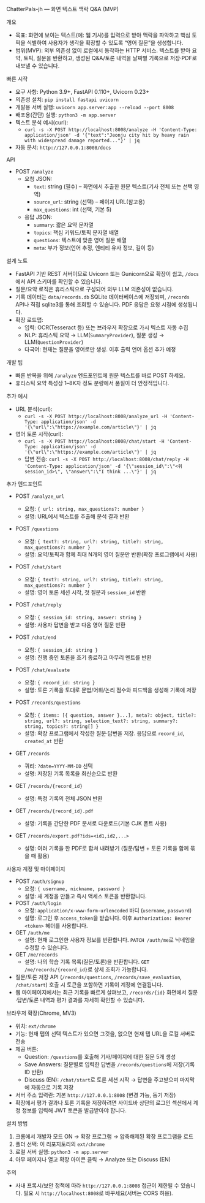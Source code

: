 ChatterPals-jh — 화면 텍스트 맥락 Q&A (MVP)

개요
- 목표: 화면에 보이는 텍스트(예: 웹 기사)를 입력으로 받아 맥락을 파악하고 핵심 토픽을 식별하여 사용자가 생각을 확장할 수 있도록 “영어 질문”을 생성합니다.
- 범위(MVP): 외부 의존성 없이 로컬에서 동작하는 HTTP 서비스. 텍스트를 받아 요약, 토픽, 질문을 반환하고, 생성된 Q&A/토론 내역을 날짜별 기록으로 저장·PDF로 내보낼 수 있습니다.

빠른 시작
- 요구 사항: Python 3.9+, FastAPI 0.110+, Uvicorn 0.23+
- 의존성 설치: `pip install fastapi uvicorn`
- 개발용 서버 실행: `uvicorn app.server:app --reload --port 8008`
- 배포용(간단) 실행: `python3 -m app.server`
- 텍스트 분석 예시(curl):
  - `curl -s -X POST http://localhost:8008/analyze -H 'Content-Type: application/json' -d '{"text":"Jeonju city hit by heavy rain with widespread damage reported..."}' | jq`
- 자동 문서: `http://127.0.0.1:8008/docs`

API
- POST `/analyze`
  - 요청 JSON:
    - `text`: string (필수) – 화면에서 추출한 원문 텍스트(기사 전체 또는 선택 영역)
    - `source_url`: string (선택) – 페이지 URL(참고용)
    - `max_questions`: int (선택, 기본 5)
  - 응답 JSON:
    - `summary`: 짧은 요약 문자열
    - `topics`: 핵심 키워드/토픽 문자열 배열
    - `questions`: 텍스트에 맞춘 영어 질문 배열
    - `meta`: 부가 정보(언어 추정, 엔티티 유사 정보, 길이 등)

설계 노트
- FastAPI 기반 REST 서버이므로 Uvicorn 또는 Gunicorn으로 확장이 쉽고, `/docs`에서 API 스키마를 확인할 수 있습니다.
- 질문/요약 로직은 휴리스틱으로 구성되어 외부 LLM 의존성이 없습니다.
- 기록 데이터는 `data/records.db` SQLite 데이터베이스에 저장되며, `/records` API나 직접 sqlite3를 통해 조회할 수 있습니다. PDF 응답은 요청 시점에 생성됩니다.
- 확장 로드맵:
  - 입력: OCR(Tesseract 등) 또는 브라우저 확장으로 가시 텍스트 자동 수집
  - NLP: 휴리스틱 요약 → LLM(`SummaryProvider`), 질문 생성 → LLM(`QuestionProvider`)
  - 다국어: 현재는 질문을 영어로만 생성. 이후 출력 언어 옵션 추가 예정

개발 팁
- 빠른 반복을 위해 `/analyze` 엔드포인트에 원문 텍스트를 바로 POST 하세요.
- 휴리스틱 요약 특성상 1–8K자 정도 분량에서 품질이 더 안정적입니다.

추가 예시
- URL 분석(curl):
  - `curl -s -X POST http://localhost:8008/analyze_url -H 'Content-Type: application/json' -d '{\"url\":\"https://example.com/article\"}' | jq`
- 영어 토론 시작(curl):
  - `curl -s -X POST http://localhost:8008/chat/start -H 'Content-Type: application/json' -d '{\"url\":\"https://example.com/article\"}' | jq`
  - 답변 전송: `curl -s -X POST http://localhost:8008/chat/reply -H 'Content-Type: application/json' -d '{\"session_id\":\"<위 session_id>\", \"answer\":\"I think ...\"}' | jq`

추가 엔드포인트
- POST `/analyze_url`
  - 요청: `{ url: string, max_questions?: number }`
  - 설명: URL에서 텍스트를 추출해 분석 결과 반환

- POST `/questions`
  - 요청: `{ text?: string, url?: string, title?: string, max_questions?: number }`
  - 설명: 요약/토픽과 함께 최대 N개의 영어 질문만 반환(확장 프로그램에서 사용)

- POST `/chat/start`
  - 요청: `{ text?: string, url?: string, title?: string, max_questions?: number }`
  - 설명: 영어 토론 세션 시작, 첫 질문과 `session_id` 반환

- POST `/chat/reply`
  - 요청: `{ session_id: string, answer: string }`
  - 설명: 사용자 답변을 받고 다음 영어 질문 반환

- POST `/chat/end`
  - 요청: `{ session_id: string }`
  - 설명: 진행 중인 토론을 조기 종료하고 마무리 멘트를 반환

- POST `/chat/evaluate`
  - 요청: `{ record_id: string }`
  - 설명: 토론 기록을 토대로 문법/어휘/논리 점수와 피드백을 생성해 기록에 저장

- POST `/records/questions`
  - 요청: `{ items: [{ question, answer }...], meta?: object, title?: string, url?: string, selection_text?: string, summary?: string, topics?: string[] }`
  - 설명: 확장 프로그램에서 작성한 질문·답변을 저장. 응답으로 `record_id`, `created_at` 반환

- GET `/records`
  - 쿼리: `?date=YYYY-MM-DD` 선택
  - 설명: 저장된 기록 목록을 최신순으로 반환

- GET `/records/{record_id}`
  - 설명: 특정 기록의 전체 JSON 반환

- GET `/records/{record_id}.pdf`
  - 설명: 기록을 간단한 PDF 문서로 다운로드(기본 CJK 폰트 사용)
- GET `/records/export.pdf?ids=<id1,id2,...>`
  - 설명: 여러 기록을 한 PDF로 합쳐 내려받기 (질문/답변 + 토론 기록을 함께 묶을 때 활용)

사용자 계정 및 마이페이지
- POST `/auth/signup`
  - 요청: `{ username, nickname, password }`
  - 설명: 새 계정을 만들고 즉시 액세스 토큰을 반환합니다.
- POST `/auth/login`
  - 요청: `application/x-www-form-urlencoded` 바디 (`username`, `password`)
  - 설명: 로그인 후 `access_token`을 받습니다. 이후 `Authorization: Bearer <token>` 헤더를 사용합니다.
- GET `/auth/me`
  - 설명: 현재 로그인한 사용자 정보를 반환합니다. `PATCH /auth/me`로 닉네임을 수정할 수 있습니다.
- GET `/me/records`
  - 설명: 나의 학습 기록 목록(질문/토론)을 반환합니다. `GET /me/records/{record_id}`로 상세 조회가 가능합니다.
- 질문/토론 저장 API (`/records/questions`, `/records/save_evaluation`, `/chat/start`) 호출 시 토큰을 포함하면 기록이 계정에 연결됩니다.
- 웹 마이페이지에서는 최근 기록을 빠르게 살펴보고, `/records/{id}` 화면에서 질문·답변/토론 내역과 평가 결과를 자세히 확인할 수 있습니다.

브라우저 확장(Chrome, MV3)
- 위치: `ext/chrome`
- 기능: 현재 탭의 선택 텍스트가 있으면 그것을, 없으면 현재 탭 URL을 로컬 서버로 전송
- 제공 버튼:
  - Question: `/questions`를 호출해 기사/페이지에 대한 질문 5개 생성
  - Save Answers: 질문별로 입력한 답변을 `/records/questions`에 저장(기록 ID 반환)
  - Discuss (EN): `/chat/start`로 토론 세션 시작 → 답변을 주고받으며 마지막에 자동으로 기록 저장
- 서버 주소 입력란: 기본 `http://127.0.0.1:8008` (변경 가능, 동기 저장)
- 확장에서 평가 결과나 토론 기록을 저장하려면 사이드바 상단의 로그인 섹션에서 계정 정보를 입력해 JWT 토큰을 발급받아야 합니다.

설치 방법
1) 크롬에서 개발자 모드 ON → 확장 프로그램 → 압축해제된 확장 프로그램을 로드
2) 폴더 선택: 이 리포지토리의 `ext/chrome`
3) 로컬 서버 실행: `python3 -m app.server`
4) 아무 페이지나 열고 확장 아이콘 클릭 → Analyze 또는 Discuss (EN)

주의
- 사내 프록시/보안 정책에 따라 `http://127.0.0.1:8008` 접근이 제한될 수 있습니다. 필요 시 `http://localhost:8008`로 바꾸세요(서버는 CORS 허용).
